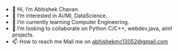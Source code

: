 - 👋 Hi, I’m Abhishek Chavan.
- 👀 I’m interested in Ai/Ml, DataScience.
- 🌱 I’m currently learning Computer Engineering.
- 💞️ I’m looking to collaborate on Python C/C++, webdev,java, aiml projects.
- 📫 How to reach me Mail me on abhishekmc13052@gmail.com

<!---
AbhishekChavan1/AbhishekChavan1 is a ✨ special ✨ repository because its `README.md` (this file) appears on your GitHub profile.
You can click the Preview link to take a look at your changes.
--->
